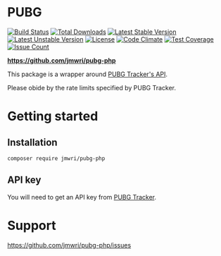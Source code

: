 # PUBG

[![Build Status](https://travis-ci.org/jmwri/pubg-php.svg?branch=master)](https://travis-ci.org/jmwri/pubg-php)
[![Total Downloads](https://poser.pugx.org/jmwri/pubg-php/d/total.svg)](https://packagist.org/packages/jmwri/pubg-php)
[![Latest Stable Version](https://poser.pugx.org/jmwri/pubg-php/v/stable.svg)](https://packagist.org/packages/jmwri/pubg-php)
[![Latest Unstable Version](https://poser.pugx.org/jmwri/pubg-php/v/unstable.svg)](https://packagist.org/packages/jmwri/pubg-php)
[![License](https://poser.pugx.org/jmwri/pubg-php/license.svg)](https://packagist.org/packages/jmwri/pubg-php)
[![Code Climate](https://codeclimate.com/github/jmwri/pubg-php/badges/gpa.svg)](https://codeclimate.com/github/jmwri/pubg-php)
[![Test Coverage](https://codeclimate.com/github/jmwri/pubg-php/badges/coverage.svg)](https://codeclimate.com/github/jmwri/pubg-php/coverage)
[![Issue Count](https://codeclimate.com/github/jmwri/pubg-php/badges/issue_count.svg)](https://codeclimate.com/github/jmwri/pubg-php)

**https://github.com/jmwri/pubg-php**

This package is a wrapper around [PUBG Tracker's API](https://pubgtracker.com/site-api).

Please obide by the rate limits specified by PUBG Tracker.

# Getting started
## Installation
    composer require jmwri/pubg-php
    
## API key
You will need to get an API key from [PUBG Tracker](https://pubgtracker.com/site-api).

# Support
https://github.com/jmwri/pubg-php/issues

